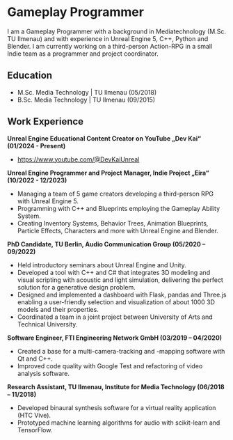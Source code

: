 # Gameplay Programmer

I am a Gameplay Programmer with a background in Mediatechnology (M.Sc. TU Ilmenau) and with experience in Unreal Engine 5, C++, Python and Blender. I am currently working on a third-person Action-RPG in a small Indie team as a programmer and project coordinator.

## Education

- M.Sc. Media Technology | TU Ilmenau (05/2018)
- B.Sc. Media Technology | TU Ilmenau (09/2015)

## Work Experience

**Unreal Engine Educational Content Creator on YouTube „Dev Kai“ (01/2024 - Present)**
- https://www.youtube.com/@DevKaiUnreal

**Unreal Engine Programmer and Project Manager, Indie Project „Eira“ (10/2022 - 12/2023)**
- Managing a team of 5 game creators developing a third-person RPG with Unreal Engine 5.
- Programming with C++ and Blueprints employing the Gameplay Ability System.
- Creating Inventory Systems, Behavior Trees, Animation Blueprints, Particle Effects, Characters and more with Unreal Engine and Blender.

**PhD Candidate, TU Berlin, Audio Communication Group (05/2020 – 09/2022)**
- Held introductory seminars about Unreal Engine and Unity.
- Developed a tool with C++ and C# that integrates 3D modeling and visual scripting with acoustic and light simulation, delivering the perfect solution for a generative design problem.
- Designed and implemented a dashboard with Flask, pandas and Three.js enabling a user-friendly selection and visualization of about 1000 3D models and their properties.
- Coordinated a team in a joint project between University of Arts and Technical University.

**Software Engineer, FTI Engineering Network GmbH (03/2019 – 04/2020)**
- Created a base for a multi-camera-tracking and -mapping software with Qt and C++.
- Improved code quality with Google Test and refactoring of video analysis software.

**Research Assistant, TU Ilmenau, Institute for Media Technology (06/2018 – 11/2018)**
- Developed binaural synthesis software for a virtual reality application (HTC Vive).
- Prototyped machine learning algorithms for audio with scikit-learn and TensorFlow.